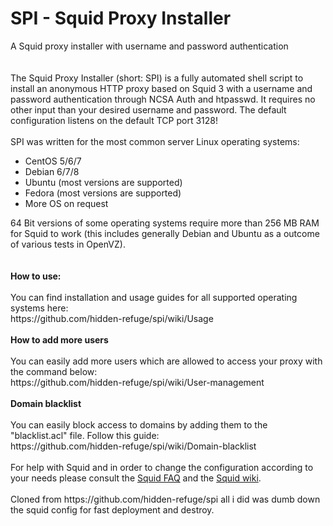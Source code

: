 # SPI - Squid Proxy Installer
A Squid proxy installer with username and password authentication<br /><br /><br />
The Squid Proxy Installer (short: SPI) is a fully automated shell script to install an anonymous HTTP proxy based on Squid 3 with a username and password authentication through NCSA Auth and htpasswd. It requires no other input than your desired username and password. The default configuration listens on the default TCP port 3128!<br /><br />
SPI was written for the most common server Linux operating systems:
<ul>
<li>CentOS 5/6/7</li>
<li>Debian 6/7/8</li>
<li>Ubuntu (most versions are supported)</li>
<li>Fedora (most versions are supported)</li>
<li>More OS on request</li>
</ul>
64 Bit versions of some operating systems require more than 256 MB RAM for Squid to work (this includes generally Debian and Ubuntu as a outcome of various tests in OpenVZ).<br /><br /><br />
<b>How to use:</b><br /><br />
You can find installation and usage guides for all supported operating systems here:<br />
https://github.com/hidden-refuge/spi/wiki/Usage
<br /><br />
<b>How to add more users</b><br /><br />
You can easily add more users which are allowed to access your proxy with the command below:<br />
https://github.com/hidden-refuge/spi/wiki/User-management<br /><br />
<strong>Domain blacklist</strong><br /><br />
You can easily block access to domains by adding them to the "blacklist.acl" file. Follow this guide:<br />
https://github.com/hidden-refuge/spi/wiki/Domain-blacklist
<br /><br />
For help with Squid and in order to change the configuration according to your needs please consult the <a href="http://wiki.squid-cache.org/SquidFaq">Squid FAQ</a> and the <a href="http://wiki.squid-cache.org/">Squid wiki</a>.
<br /><br />
Cloned from https://github.com/hidden-refuge/spi all i did was dumb down the squid config for fast deployment and destroy.
